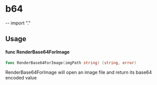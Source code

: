 # b64
--
    import "."


## Usage

#### func  RenderBase64ForImage

```go
func RenderBase64ForImage(imgPath string) (string, error)
```
RenderBase64ForImage will open an image file and return its base64 encoded value
